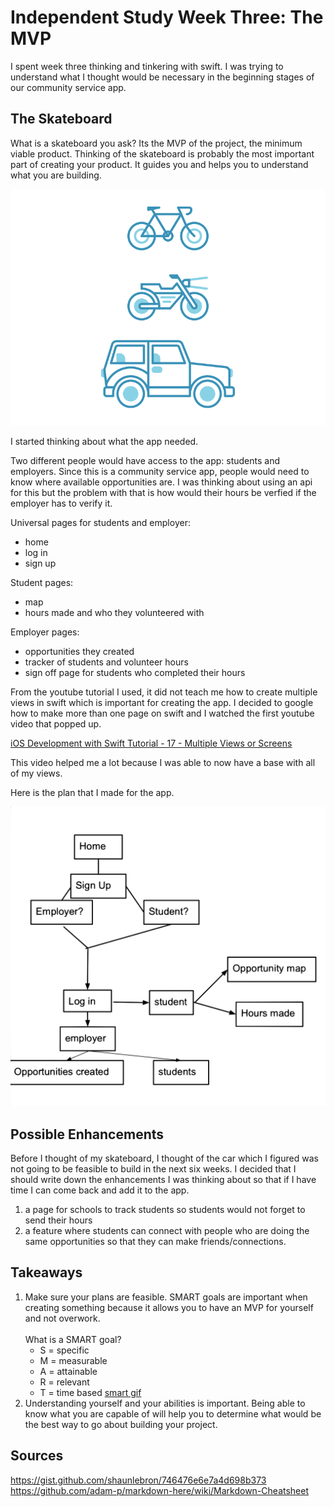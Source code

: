 # Independent Study Week Three: The MVP
I spent week three thinking and tinkering with swift. I was trying to understand what I thought would be necessary in the beginning stages of our community service app.
## The Skateboard
What is a skateboard you ask? Its the MVP of the project, the minimum viable product. Thinking of the skateboard is probably the most important part of creating your product. It guides you and helps you to understand what you are building.

![mvp](../images/newmvp.gif)

I started thinking about what the app needed.

Two different people would have access to the app: students and employers. Since this is a community service app, people would need to know where available opportunities are. I was thinking about using an api for this but the problem with that is how would their hours be verfied if the employer has to verify it.

Universal pages for students and employer:
* home
* log in
* sign up

Student pages:
* map
* hours made and who they volunteered with

Employer pages:
* opportunities they created
* tracker of students and volunteer hours
* sign off page for students who completed their hours

From the youtube tutorial I used, it did not teach me how to create multiple views in swift which is important for creating the app. I decided to google how to make more than one page on swift and I watched the first youtube video that popped up.

[iOS Development with Swift Tutorial - 17 - Multiple Views or Screens](https://www.youtube.com/watch?v=B9yV4YeEmNA)

This video helped me a lot because I was able to now have a base with all of my views.

Here is the plan that I made for the app.

![app planning google drawing](../images/ccapp-planning.png)

## Possible Enhancements
Before I thought of my skateboard, I thought of the car which I figured was not going to be feasible to build in the next six weeks. I decided that I should write down the enhancements I was thinking about so that if I have time I can come back and add it to the app.

1. a page for schools to track students so students would not forget to send their hours
2. a feature where students can connect with people who are doing the same opportunities so that they can make friends/connections.

## Takeaways
1. Make sure your plans are feasible. SMART goals are important when creating something because it allows you to have an MVP for yourself and not overwork.<br/><br/>
What is a SMART goal?
    * S = specific
    * M = measurable
    * A = attainable
    * R = relevant
    * T = time based
[smart gif](../images/smart.gif)
2. Understanding yourself and your abilities is important. Being able to know what you are capable of will help you to determine what would be the best way to go about building your project.

## Sources
https://gist.github.com/shaunlebron/746476e6e7a4d698b373
https://github.com/adam-p/markdown-here/wiki/Markdown-Cheatsheet
